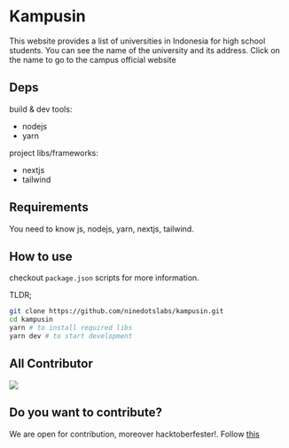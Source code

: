 # Kampusin
This website provides a list of universities in Indonesia for high school students. You can see the name of the university and its address. Click on the name to go to the campus official website

## Deps
build & dev tools:
- nodejs
- yarn

project libs/frameworks:
- nextjs 
- tailwind

## Requirements
You need to know js, nodejs, yarn, nextjs, tailwind.

## How to use
checkout `package.json` scripts for more information.

TLDR;
```bash
git clone https://github.com/ninedotslabs/kampusin.git
cd kampusin
yarn # to install required libs
yarn dev # to start development
```

## All Contributor
<a href="https://github.com/ninedotslabs/kampusin/graphs/contributors">
  <img src="https://contrib.rocks/image?repo=ninedotslabs/kampusin" />
</a>


## Do you want to contribute?
We are open for contribution, moreover hacktoberfester!. Follow [this](https://github.com/ninedotslabs/kampusin/blob/main/CONTRIBUTING.md)